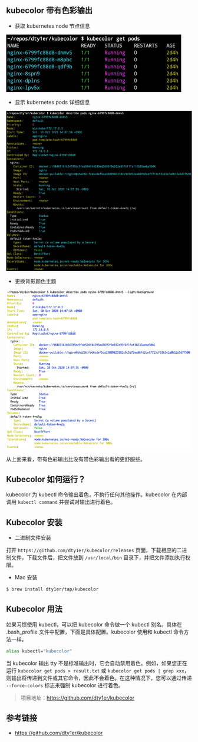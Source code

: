 ## kubecolor 带有色彩输出

- 获取 kubernetes node 节点信息

![](../img/95733375-04929680-0cbd-11eb-82f3-adbcfecf4a3e.png)

- 显示 kubernetes pods 详细信息

![](../img/95733389-08beb400-0cbd-11eb-983b-cf5138277fe3.png)

- 更换背影颜色主题

![](../img/95733403-0c523b00-0cbd-11eb-9ff9-abc5469e97ca.png)

从上面来看，带有色彩输出比没有带色彩输出看的更舒服些。

## Kubecolor 如何运行？

kubecolor 为 kubectl 命令输出着色，不执行任何其他操作。kubecolor 在内部调用 `kubectl command` 并尝试对输出进行着色。

## Kubecolor 安装

- 二进制文件安装

打开 `https://github.com/dty1er/kubecolor/releases` 页面，下载相应的二进制文件，下载文件后，把文件放到 `/usr/local/bin` 目录下，并把文件添加执行权限。

- Mac 安装

```bash
$ brew install dty1er/tap/kubecolor
```

## Kubecolor 用法

如果习惯使用 kubectl，可以把 kubecolor 命令做一个 kubectl 别名。具体在 .bash_profile 文件中配置，下面是具体配置。kubecolor 使用和 kubectl 命令方法一样。

```bash
alias kubectl="kubecolor"
```

当 kubecolor 输出 tty 不是标准输出时，它会自动禁用着色。例如，如果您正在运行 `kubecolor get pods > result.txt` 或 `kubecolor get pods | grep xxx`，则输出将传递到文件或其它命令，因此不会着色。在这种情况下，您可以通过传递 `--force-colors` 标志来强制 kubecolor 进行着色。

> 项目地址：https://github.com/dty1er/kubecolor

## 参考链接

- https://github.com/dty1er/kubecolor